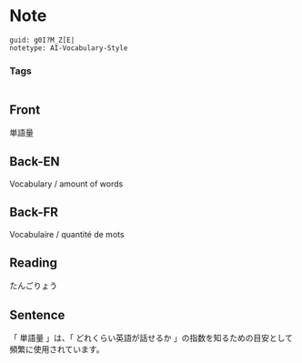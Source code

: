 # Note
```
guid: g0I?M_Z[E|
notetype: AI-Vocabulary-Style
```

### Tags
```
```

## Front
単語量

## Back-EN
Vocabulary / amount of words

## Back-FR
Vocabulaire / quantité de mots

## Reading
たんごりょう

## Sentence
「 単語量 」は、「 どれくらい英語が話せるか 」の指数を知るための目安として頻繁に使用されています。
